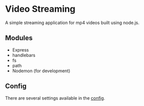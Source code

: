 # Video Streaming
A simple streaming application for mp4 videos built using node.js.


## Modules
- Express
- handlebars
- fs
- path
- Nodemon (for development)


## Config
There are several settings available in the [config](https://github.com/matt-connors/video-steaming/blob/main/src/config.json).